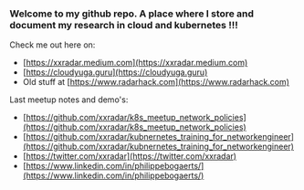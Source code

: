 ### Welcome to my github repo. A place where I store and document my research in cloud and kubernetes !!!

Check me out here on: <br>
- [https://xxradar.medium.com](https://xxradar.medium.com)
- [https://cloudyuga.guru](https://cloudyuga.guru)
- Old stuff at [https://www.radarhack.com](https://www.radarhack.com)

Last meetup notes and demo's:<br>
- [https://github.com/xxradar/k8s_meetup_network_policies](https://github.com/xxradar/k8s_meetup_network_policies)
- [https://github.com/xxradar/kubnernetes_training_for_networkengineer](https://github.com/xxradar/kubnernetes_training_for_networkengineer)
- [https://twitter.com/xxradar](https://twitter.com/xxradar)
- [https://www.linkedin.com/in/philippebogaerts/](https://www.linkedin.com/in/philippebogaerts/)
